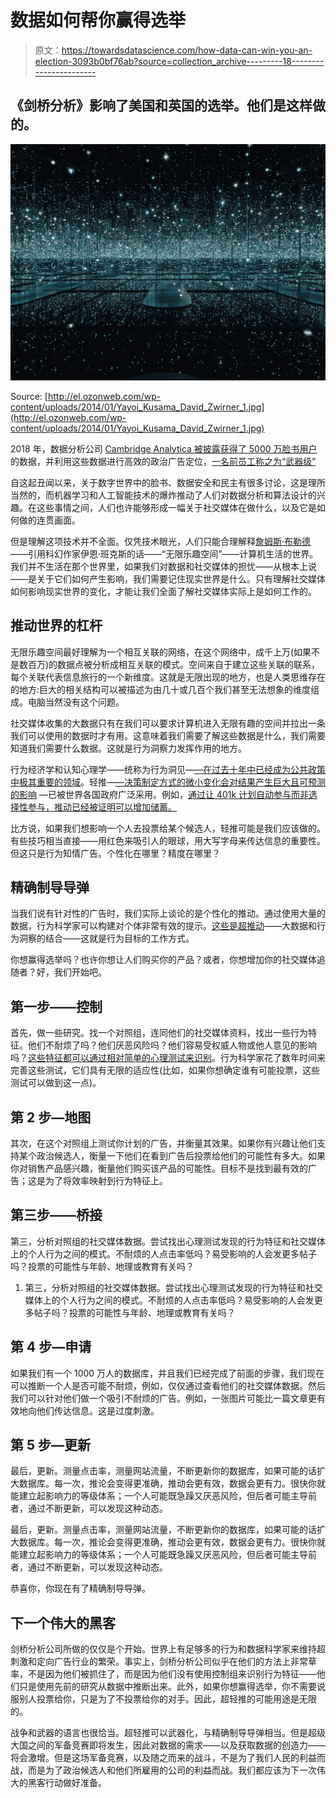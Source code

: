 # 数据如何帮你赢得选举

> 原文：<https://towardsdatascience.com/how-data-can-win-you-an-election-3093b0bf76ab?source=collection_archive---------18----------------------->

## 《剑桥分析》影响了美国和英国的选举。他们是这样做的。

![](img/346d9f6b8972fb3b0974165168a7fb4f.png)

Source: [http://el.ozonweb.com/wp-content/uploads/2014/01/Yayoi_Kusama_David_Zwirner_1.jpg](http://el.ozonweb.com/wp-content/uploads/2014/01/Yayoi_Kusama_David_Zwirner_1.jpg)

2018 年，数据分析公司 [Cambridge Analytica 被披露获得了 5000 万脸书用户](https://www.vox.com/2018/3/17/17134072/facebook-cambridge-analytica-trump-explained-user-data)的数据，并利用这些数据进行高效的政治广告定位，[一名前员工称之为“武器级”](https://heavy.com/entertainment/2019/07/weapons-grade-communication-cambridge-analytica/)

自这起丑闻以来，关于数字世界中的脸书、数据安全和民主有很多讨论，这是理所当然的，而机器学习和人工智能技术的爆炸推动了人们对数据分析和算法设计的兴趣。在这些事情之间，人们也许能够形成一幅关于社交媒体在做什么，以及它是如何做的连贯画面。

但是理解这项技术并不全面。仅凭技术眼光，人们只能合理解释[詹姆斯·布勒德](https://www.penguinrandomhouse.com/books/563957/new-dark-age-by-james-bridle/9781786635488/)——引用科幻作家伊恩·班克斯的话——“无限乐趣空间”——计算机生活的世界。我们并不生活在那个世界里，如果我们对数据和社交媒体的担忧——从根本上说——是关于它们如何产生影响，我们需要记住现实世界是什么。只有理解社交媒体如何影响现实世界的变化，才能让我们全面了解社交媒体实际上是如何工作的。

## 推动世界的杠杆

无限乐趣空间最好理解为一个相互关联的网络，在这个网络中，成千上万(如果不是数百万)的数据点被分析成相互关联的模式。空间来自于建立这些关联的联系，每个关联代表信息旅行的一个新维度。这就是无限出现的地方，也是人类思维存在的地方:巨大的相关结构可以被描述为由几十或几百个我们甚至无法想象的维度组成。电脑当然没有这个问题。

社交媒体收集的大数据只有在我们可以要求计算机进入无限有趣的空间并拉出一条我们可以使用的数据时才有用。这意味着我们需要了解这些数据是什么，我们需要知道我们需要什么数据。这就是行为洞察力发挥作用的地方。

行为经济学和认知心理学——统称为行为洞见—[—在过去十年中已经成为公共政策中极其重要的领域](https://www.insight-management.org/inside-nudge-unit-david-halpern)。轻推—[—决策制定方式的微小变化会对结果产生巨大且可预测的影响](https://medium.com/swlh/value-behaviour-ea532368183e) —已被世界各国政府广泛采用。例如，[通过让 401k 计划自动参与而非选择性参与，推动已经被证明可以增加储蓄。](https://www.nber.org/papers/w7682)

比方说，如果我们想影响一个人去投票给某个候选人，轻推可能是我们应该做的。有些技巧相当直接——用红色来吸引人的眼球，用大写字母来传达信息的重要性。但这只是行为知情广告。个性化在哪里？精度在哪里？

## 精确制导导弹

当我们说有针对性的广告时，我们实际上谈论的是个性化的推动。通过使用大量的数据，行为科学家可以构建对个体非常有效的提示。[这些是超推动](https://www.researchgate.net/publication/303479231_'Hypernudge'_Big_Data_as_a_mode_of_regulation_by_design)——大数据和行为洞察的结合——这就是行为目标的工作方式。

你想赢得选举吗？也许你想让人们购买你的产品？或者，你想增加你的社交媒体追随者？好，我们开始吧。

## 第一步——控制

首先，做一些研究。找一个对照组，连同他们的社交媒体资料，找出一些行为特征。他们不耐烦了吗？他们厌恶风险吗？他们容易受权威人物或他人意见的影响吗？[这些特征都可以通过相对简单的心理测试来识别](https://papers.ssrn.com/sol3/papers.cfm?abstract_id=3324907)。行为科学家花了数年时间来完善这些测试，它们具有无限的适应性(比如，如果你想确定谁有可能投票，这些测试可以做到这一点)。

## 第 2 步—地图

其次，在这个对照组上测试你计划的广告，并衡量其效果。如果你有兴趣让他们支持某个政治候选人，衡量一下他们在看到广告后投票给他们的可能性有多大。如果你对销售产品感兴趣，衡量他们购买该产品的可能性。目标不是找到最有效的广告；这是为了将效率映射到行为特征上。

## 第三步——桥接

第三，分析对照组的社交媒体数据。尝试找出心理测试发现的行为特征和社交媒体上的个人行为之间的模式。不耐烦的人点击率低吗？易受影响的人会发更多帖子吗？投票的可能性与年龄、地理或教育有关吗？

1.  第三，分析对照组的社交媒体数据。尝试找出心理测试发现的行为特征和社交媒体上的个人行为之间的模式。不耐烦的人点击率低吗？易受影响的人会发更多帖子吗？投票的可能性与年龄、地理或教育有关吗？

## 第 4 步—申请

如果我们有一个 1000 万人的数据库，并且我们已经完成了前面的步骤，我们现在可以推断一个人是否可能不耐烦，例如，仅仅通过查看他们的社交媒体数据。然后我们可以针对他们做一个吸引不耐烦的广告。例如，一张图片可能比一篇文章更有效地向他们传达信息。这是过度刺激。

## 第 5 步—更新

最后，更新。测量点击率，测量网站流量，不断更新你的数据库，如果可能的话扩大数据库。每一次，推论会变得更准确，推动会更有效，数据会更有力。很快你就能建立起影响力的等级体系；一个人可能既急躁又厌恶风险，但后者可能主导前者，通过不断更新，可以发现这种动态。

最后，更新。测量点击率，测量网站流量，不断更新你的数据库，如果可能的话扩大数据库。每一次，推论会变得更准确，推动会更有效，数据会更有力。很快你就能建立起影响力的等级体系；一个人可能既急躁又厌恶风险，但后者可能主导前者，通过不断更新，可以发现这种动态。

恭喜你，你现在有了精确制导导弹。

## 下一个伟大的黑客

剑桥分析公司所做的仅仅是个开始。世界上有足够多的行为和数据科学家来维持超刺激和定向广告行业的繁荣。事实上，剑桥分析公司似乎在他们的方法上非常草率，不是因为他们被抓住了，而是因为他们没有使用控制组来识别行为特征——他们只是使用先前的研究从数据中推断出来。此外，如果你想赢得选举，你不需要说服别人投票给你，只是为了不投票给你的对手。因此，超轻推的可能用途是无限的。

战争和武器的语言也很恰当。超轻推可以武器化，与精确制导导弹相当。但是超级大国之间的军备竞赛即将发生，因此对数据的需求——以及获取数据的创造力——将会激增。但是这场军备竞赛，以及随之而来的战斗，不是为了我们人民的利益而战，而是为了政治候选人和他们所雇用的公司的利益而战。我们都应该为下一次伟大的黑客行动做好准备。